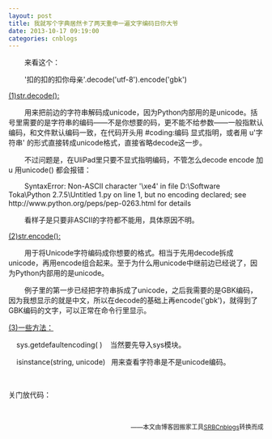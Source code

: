 ```yaml
---
layout: post
title: 我就写个字典居然卡了两天重申一遍文字编码日你大爷
date: 2013-10-17 09:19:00
categories: cnblogs
---
```


<p>&nbsp;&nbsp;&nbsp;&nbsp;&nbsp;&nbsp;&nbsp;&nbsp;来看这个：&nbsp;</p>
<p>&nbsp;&nbsp;&nbsp;&nbsp;&nbsp;&nbsp;&nbsp;&nbsp;'扣的扣的扣你母亲'.decode('utf-8').encode('gbk')</p>
<p><span style="text-decoration: underline;">(1)str.decode():</span></p>
<p>&nbsp;&nbsp;&nbsp;&nbsp;&nbsp;&nbsp;&nbsp;&nbsp;用来把前边的字符串解码成unicode，因为Python内部用的是unicode。括号里需要的是字符串的编码&mdash;&mdash;不是你想要的码，更不能不给参数&mdash;&mdash;一般指默认编码，和文件默认编码一致，在代码开头用&nbsp;#coding:编码&nbsp;显式指明，或者用 u'字符串'&nbsp;的形式直接转成unicode格式，直接省略decode这一步。</p>
<p>&nbsp;&nbsp;&nbsp;&nbsp;&nbsp;&nbsp;&nbsp;&nbsp;不过问题是，在UliPad里只要不显式指明编码，不管怎么decode encode 加u&nbsp;用unicode()&nbsp;都会报错：</p>
<p>&nbsp;&nbsp;&nbsp;&nbsp;&nbsp;&nbsp;&nbsp; SyntaxError: Non-ASCII character '\xe4' in file D:\Software Toka\Python 2.7.5\Untitled 1.py on line 1, but no encoding declared; see http://www.python.org/peps/pep-0263.html for details</p>
<p>&nbsp;&nbsp;&nbsp;&nbsp;&nbsp;&nbsp;&nbsp;&nbsp;看样子是只要非ASCII的字符都不能用，具体原因不明。</p>
<p><span style="text-decoration: underline;">(2)str.encode():</span></p>
<p>&nbsp;&nbsp;&nbsp;&nbsp;&nbsp;&nbsp;&nbsp;&nbsp;用于将Unicode字符编码成你想要的格式。相当于先用decode拆成unicode，再用encode组合起来。至于为什么用unicode中继前边已经说了，因为Python内部用的是unicode。</p>
<p>&nbsp;&nbsp;&nbsp;&nbsp;&nbsp;&nbsp;&nbsp;&nbsp;例子里的第一步已经把字符串拆成了unicode，之后我需要的是GBK编码，因为我想显示的就是中文，所以在decode的基础上再encode('gbk')，就得到了GBK编码的文字，可以正常在命令行里显示。</p>
<p><span style="text-decoration: underline;">(3)一些方法：</span></p>
<p>&nbsp;&nbsp;&nbsp; sys.getdefaultencoding(&nbsp;)&nbsp;&nbsp;&nbsp;&nbsp;当然要先导入sys模块。</p>
<p>&nbsp;&nbsp;&nbsp; isinstance(string, unicode)&nbsp;&nbsp;&nbsp;用来查看字符串是不是unicode编码。</p>
<p>&nbsp;</p>
<p>关门放代码：</p>
<p><img src="http://images.cnitblog.com/blog/580469/201311/08234901-fb9a17a007f5469ba4458a94f1c60ee7.png" alt="" /><br /><br /></p>

<p align=right><span style="font-size: 12px">——本文由博客园搬家工具<a href="https://github.com/mlxy/SRBCnblogs">SRBCnblogs</a>转换而成</span></p>
